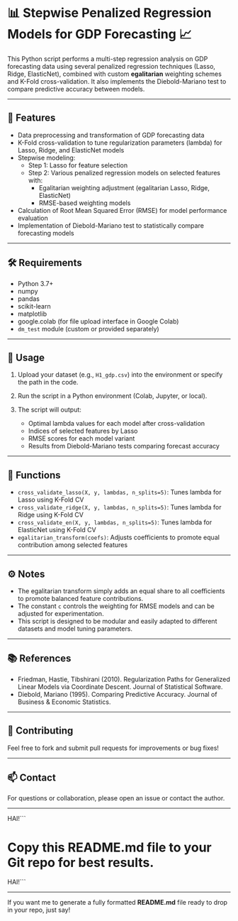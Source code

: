 # 📊 Stepwise Penalized Regression Models for GDP Forecasting 📈

This Python script performs a multi-step regression analysis on GDP forecasting data using several penalized regression techniques (Lasso, Ridge, ElasticNet), combined with custom **egalitarian** weighting schemes and K-Fold cross-validation. It also implements the Diebold-Mariano test to compare predictive accuracy between models.

---

## 🚀 Features

- Data preprocessing and transformation of GDP forecasting data
- K-Fold cross-validation to tune regularization parameters (lambda) for Lasso, Ridge, and ElasticNet models
- Stepwise modeling:
  - Step 1: Lasso for feature selection
  - Step 2: Various penalized regression models on selected features with:
    - Egalitarian weighting adjustment (egalitarian Lasso, Ridge, ElasticNet)
    - RMSE-based weighting models
- Calculation of Root Mean Squared Error (RMSE) for model performance evaluation
- Implementation of Diebold-Mariano test to statistically compare forecasting models

---

## 🛠️ Requirements

- Python 3.7+
- numpy
- pandas
- scikit-learn
- matplotlib
- google.colab (for file upload interface in Google Colab)
- `dm_test` module (custom or provided separately)

---

## 📁 Usage

1. Upload your dataset (e.g., `H1_gdp.csv`) into the environment or specify the path in the code.

2. Run the script in a Python environment (Colab, Jupyter, or local).

3. The script will output:
   - Optimal lambda values for each model after cross-validation
   - Indices of selected features by Lasso
   - RMSE scores for each model variant
   - Results from Diebold-Mariano tests comparing forecast accuracy

---

## 🔧 Functions

- `cross_validate_lasso(X, y, lambdas, n_splits=5)`: Tunes lambda for Lasso using K-Fold CV  
- `cross_validate_ridge(X, y, lambdas, n_splits=5)`: Tunes lambda for Ridge using K-Fold CV  
- `cross_validate_en(X, y, lambdas, n_splits=5)`: Tunes lambda for ElasticNet using K-Fold CV  
- `egalitarian_transform(coefs)`: Adjusts coefficients to promote equal contribution among selected features  

---

## ⚙️ Notes

- The egalitarian transform simply adds an equal share to all coefficients to promote balanced feature contributions.
- The constant `c` controls the weighting for RMSE models and can be adjusted for experimentation.
- This script is designed to be modular and easily adapted to different datasets and model tuning parameters.

---

## 📚 References

- Friedman, Hastie, Tibshirani (2010). Regularization Paths for Generalized Linear Models via Coordinate Descent. Journal of Statistical Software.
- Diebold, Mariano (1995). Comparing Predictive Accuracy. Journal of Business & Economic Statistics.

---

## 🤝 Contributing

Feel free to fork and submit pull requests for improvements or bug fixes!

---

## 📫 Contact

For questions or collaboration, please open an issue or contact the author.

---

HAI!```
# Copy this README.md file to your Git repo for best results.
HAI!```

---

If you want me to generate a fully formatted **README.md** file ready to drop in your repo, just say!
